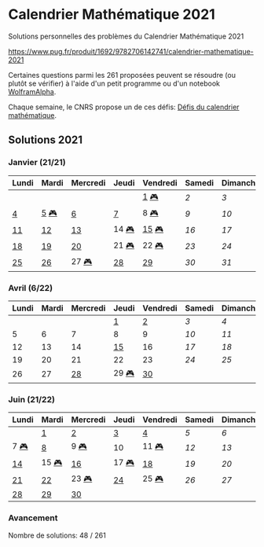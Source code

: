 # Calendrier Mathématique 2021

Solutions personnelles des problèmes du Calendrier Mathématique 2021

https://www.pug.fr/produit/1692/9782706142741/calendrier-mathematique-2021

Certaines questions parmi les 261 proposées peuvent se résoudre (ou plutôt se vérifier) à l'aide d'un petit programme ou d'un notebook [WolframAlpha](https://www.wolframalpha.com).

Chaque semaine, le CNRS propose un de ces défis: [Défis du calendrier mathématique](https://images.math.cnrs.fr/-Defis-du-Calendrier-mathematique-.html).

## Solutions 2021

### Janvier (21/21)

|Lundi|Mardi|Mercredi|Jeudi|Vendredi|Samedi|Dimanche|
|---|---|---|---|---|---|---|
|    |    |    |    | [ 1](janvier/README.md#1-janvier) [🎮](janvier/01.py) | *2* | *3* |
| [ 4](janvier/README.md#4-janvier) | [ 5](janvier/README.md#5-janvier) [🎮](janvier/05.py) | [ 6](janvier/README.md#6-janvier) | [ 7](janvier/README.md#7-janvier) |  8 [🎮](janvier/08.py) | *9* | *10* |
| [11](janvier/README.md#11-janvier) | [12](janvier/README.md#12-janvier) | [13](janvier/README.md#13-janvier) | 14 [🎮](janvier/14.py) | [15](janvier/README.md#15-janvier) [🎮](janvier/15.py) | *16* | *17* |
| [18](janvier/README.md#18-janvier) | [19](janvier/README.md#19-janvier) | [20](janvier/README.md#20-janvier) | 21 [🎮](janvier/21.py) | 22 [🎮](janvier/22.py) | *23* | *24* |
| [25](janvier/README.md#25-janvier) | [26](janvier/README.md#26-janvier) | 27 [🎮](janvier/27.py) | [28](janvier/README.md#28-janvier) | [29](janvier/README.md#29-janvier) | *30* | *31* |
### Avril (6/22)

|Lundi|Mardi|Mercredi|Jeudi|Vendredi|Samedi|Dimanche|
|---|---|---|---|---|---|---|
|    |    |    | [ 1](avril/README.md#1-avril) | [ 2](avril/README.md#2-avril) | *3* | *4* |
|  5 |  6 |  7 |  8 |  9 | *10* | *11* |
| 12 | 13 | 14 | [15](avril/README.md#15-avril) | 16 | *17* | *18* |
| 19 | 20 | 21 | 22 | 23 | *24* | *25* |
| 26 | 27 | [28](avril/README.md#28-avril) | 29 [🎮](avril/29.py) | [30](avril/README.md#30-avril) |    |    |
### Juin (21/22)

|Lundi|Mardi|Mercredi|Jeudi|Vendredi|Samedi|Dimanche|
|---|---|---|---|---|---|---|
|    | [ 1](juin/README.md#1-juin) | [ 2](juin/README.md#2-juin) | [ 3](juin/README.md#3-juin) | [ 4](juin/README.md#4-juin) | *5* | *6* |
|  7 [🎮](juin/07.py) | [ 8](juin/README.md#8-juin) |  9 [🎮](juin/09.py) | 10 | 11 [🎮](juin/11.py) | *12* | *13* |
| [14](juin/README.md#14-juin) | 15 [🎮](juin/15.py) | [16](juin/README.md#16-juin) | 17 [🎮](juin/17.py) | [18](juin/README.md#18-juin) | *19* | *20* |
| [21](juin/README.md#21-juin) | [22](juin/README.md#22-juin) | 23 [🎮](juin/23.py) | [24](juin/README.md#24-juin) | 25 [🎮](juin/25.py) | *26* | *27* |
| [28](juin/README.md#28-juin) | [29](juin/README.md#29-juin) | [30](juin/README.md#30-juin) |    |    |    |    |

### Avancement

Nombre de solutions: 48 / 261

